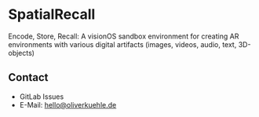 # SpatialRecall
Encode, Store, Recall: A visionOS sandbox environment for creating AR environments with various digital artifacts (images, videos, audio, text, 3D-objects)

## Contact
- GitLab Issues
- E-Mail: hello@oliverkuehle.de
